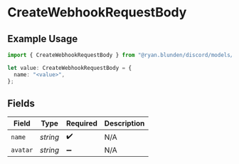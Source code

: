 # CreateWebhookRequestBody

## Example Usage

```typescript
import { CreateWebhookRequestBody } from "@ryan.blunden/discord/models/operations";

let value: CreateWebhookRequestBody = {
  name: "<value>",
};
```

## Fields

| Field              | Type               | Required           | Description        |
| ------------------ | ------------------ | ------------------ | ------------------ |
| `name`             | *string*           | :heavy_check_mark: | N/A                |
| `avatar`           | *string*           | :heavy_minus_sign: | N/A                |